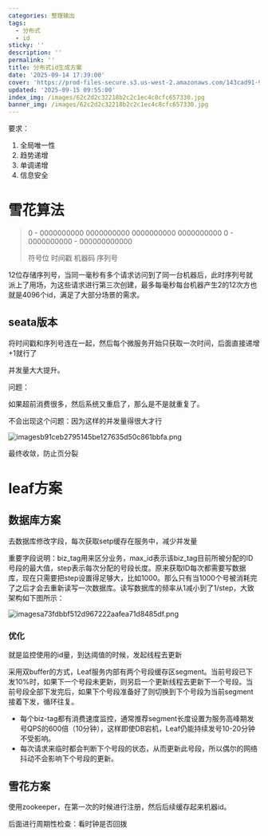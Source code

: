 ```yaml
---
categories: 整理输出
tags:
  - 分布式
  - id
sticky: ''
description: ''
permalink: ''
title: 分布式id生成方案
date: '2025-09-14 17:39:00'
cover: 'https://prod-files-secure.s3.us-west-2.amazonaws.com/143cad91-961b-48b0-82dc-78fbb6eb5abe/afeecfdd-b53a-4d0d-8dc8-7f6afe626350/anime-anime-girls-Mori-Calliope-Hololive-Dino-Art-2304478-wallhere.com.jpg?X-Amz-Algorithm=AWS4-HMAC-SHA256&X-Amz-Content-Sha256=UNSIGNED-PAYLOAD&X-Amz-Credential=ASIAZI2LB4662RQNLPAJ%2F20250919%2Fus-west-2%2Fs3%2Faws4_request&X-Amz-Date=20250919T130112Z&X-Amz-Expires=3600&X-Amz-Security-Token=IQoJb3JpZ2luX2VjEFoaCXVzLXdlc3QtMiJGMEQCIAuJbb8DJHBsoFmfJUAq78zWHMX3B1F2h1LdEDMy4GY5AiBGWQCKcJDPLnV0zd%2Bc2KnuVTq%2FSyFMpd3SqMjtuZR2sCqIBAjT%2F%2F%2F%2F%2F%2F%2F%2F%2F%2F8BEAAaDDYzNzQyMzE4MzgwNSIM%2BxkJW7m8szvlTL%2BnKtwDBRiQf1FXz3ueW5R%2BFL4SRtlR7CB3vqrffR%2BXQHRI%2B1YjD7Kok6JtRtUbdzkdQpYjpe44ujIXmTrsQZWeS8%2B%2Bkcs4uHn8XdUdF9ZA4DD8lRGgho9NLdpQR2bTjGK2an2d%2FRThLm1r%2BHZAG85HV20KhBF%2FDaHsQsMctPh7PMPFUzTLTLQLEbRE1Fli1FrdnbWKhf5cLFCGwZreiItK7lkTNw76K6FQ6BUUjE4mh8Rqqc%2BQGriiaAHRfPHGfXC%2BoyoHdYN4NKiw05kWaVSO0D5kt0cYSt5DaKrEeQBRtA4b9XRLrkG0j4PZlQ5%2FReVSBSBeXpVCYR9UY3x2NczJ85JD0AoifgX3k6CXvL9K%2BJ%2BiUaXHBGeFerFL%2FWEpi5KD0dJFoZh6n6Vdn5UelW4Mq5tXe69TfSsNEKtDXKn7EjZI4jdSfD3YpMNApmrr4AUEFzhohEXGRP87YOp09cbaBbNg76cQAuXvXkRVshseb%2Fa7V4AhVoJJ0DKGK4gJHCNqXYbd%2B239enpfzXik00ZQTGKe6j0i3urd%2FhZzHxdmXHXjR2KH0AJoVnGo13Puj8Y1c5UQqpNLiLGyL8xUacrEP%2FhF390rN%2FUV5vvfFG1JNNOjSWX80oxiVTL1wJcu%2B7Iwl9K0xgY6pgEJQ8vx0EmEU4G0CQgXenE0RCtlzHwoxZibIcRd8dZA%2BnbXA5x47h8tQyYKXNG%2BcZauniNyCcOR7CoUcER0vcPm8pbzCGVxlO%2BIDaV%2FXZ12jN%2FfPwXXo%2BUJ8s0hK1Q03J%2FQk9fJORov%2BMTVFuqBgicX1XIiv%2BPjlYABY%2BZ6v7WKLzq1RAIZQ997S9Ouw5oWvtKkmjlbK8F9Ye7P%2BvP1TWjZo8t6dbNm&X-Amz-Signature=29583a3e6952efda22734447839c7354b03521bf7b89ce05ac9f37e581c7e685&X-Amz-SignedHeaders=host&x-amz-checksum-mode=ENABLED&x-id=GetObject'
updated: '2025-09-15 09:55:00'
index_img: /images/62c2d2c32218b2c2c1ec4c8cfc657330.jpg
banner_img: /images/62c2d2c32218b2c2c1ec4c8cfc657330.jpg
---
```


要求：

1. 全局唯一性
2. 趋势递增
3. 单调递增
4. 信息安全

# 雪花算法

> 0 - 0000000000 0000000000 0000000000 0000000000 0 - 0000000000 - 000000000000
>
> 符号位 时间戳 机器码 序列号
>
>

12位存储序列号，当同一毫秒有多个请求访问到了同一台机器后，此时序列号就派上了用场，为这些请求进行第三次创建，最多每毫秒每台机器产生2的12次方也就是4096个id，满足了大部分场景的需求。


## seata版本


将时间戳和序列号连在一起，然后每个微服务开始只获取一次时间，后面直接递增+1就行了


并发量大大提升。


问题：


如果超前消费很多，然后系统又重启了，那么是不是就重复了。


不会出现这个问题：因为这样的并发量得很大才行


![imagesb91ceb2795145be127635d50c861bbfa.png](/images/c686239b1567bd4f1ee7f6da809063a0.png)


最终收敛，防止页分裂


# leaf方案


## 数据库方案


去数据库修改字段，每次获取setp缓存在服务中，减少并发量


重要字段说明：biz_tag用来区分业务，max_id表示该biz_tag目前所被分配的ID号段的最大值，step表示每次分配的号段长度。原来获取ID每次都需要写数据库，现在只需要把step设置得足够大，比如1000。那么只有当1000个号被消耗完了之后才会去重新读写一次数据库。读写数据库的频率从1减小到了1/step，大致架构如下图所示：


![imagesa73fdbbf512d967222aafea71d8485df.png](/images/6ba8f71fc9902de8f6ead17de802a727.png)


### 优化


就是监控使用的id量，到达阈值的时候，发起线程去更新


采用双buffer的方式，Leaf服务内部有两个号段缓存区segment。当前号段已下发10%时，如果下一个号段未更新，则另启一个更新线程去更新下一个号段。当前号段全部下发完后，如果下个号段准备好了则切换到下个号段为当前segment接着下发，循环往复。

- 每个biz-tag都有消费速度监控，通常推荐segment长度设置为服务高峰期发号QPS的600倍（10分钟），这样即使DB宕机，Leaf仍能持续发号10-20分钟不受影响。
- 每次请求来临时都会判断下个号段的状态，从而更新此号段，所以偶尔的网络抖动不会影响下个号段的更新。

## 雪花方案


使用zookeeper，在第一次的时候进行注册，然后后续缓存起来机器id。


后面进行周期性检查：看时钟是否回拨

